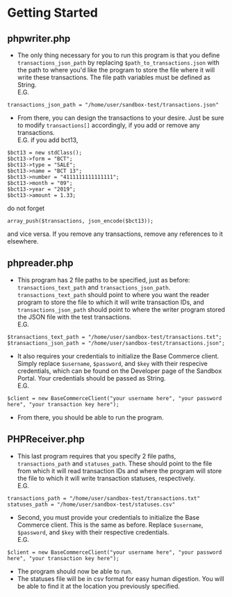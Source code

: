 # Getting Started
## phpwriter.php
* The only thing necessary for you to run this program is that you define `transactions_json_path` by replacing `$path_to_transactions.json` with the path to where you'd like the program to store the file where it will write these transactions. The file path variables must be defined as String.   
E.G.
```
transactions_json_path = "/home/user/sandbox-test/transactions.json"
```
* From there, you can design the transactions to your desire. Just be sure to modify `transactions[]` accordingly, if you add or remove any transactions.   
E.G. if you add bct13,
```
$bct13 = new stdClass();
$bct13->form = "BCT";
$bct13->type = "SALE";
$bct13->name = "BCT 13";
$bct13->number = "4111111111111111";
$bct13->month = "09";
$bct13->year = "2019";
$bct13->amount = 1.33;
```
do not forget
```
array_push($transactions, json_encode($bct13));
```
and vice versa. If you remove any transactions, remove any references to it elsewhere.

## phpreader.php
* This program has 2 file paths to be specified, just as before: `transactions_text_path` and `transactions_json_path`. `transactions_text_path` should point to where you want the reader program to store the file to which it will write transaction IDs, and `transactions_json_path` should point to where the writer program stored the JSON file with the test transactions.     
E.G.
```
$transactions_text_path = "/home/user/sandbox-test/transactions.txt";
$transactions_json_path = "/home/user/sandbox-test/transactions.json";
```
* It also requires your credentials to initialize the Base Commerce client. Simply replace `$username`, `$password`, and `$key` with their respecive credentials, which can be found on the Developer page of the Sandbox Portal. Your credentials should be passed as String.      
E.G. 
```
$client = new BaseCommerceClient("your username here", "your password here", "your transaction key here");
```
* From there, you should be able to run the program. 

## PHPReceiver.php
* This last program requires that you specify 2 file paths, `transactions_path` and `statuses_path`. These should point to the file from which it will read transaction IDs and where the program will store the file to which it will write transaction statuses, respectively.  
E.G.
```
transactions_path = "/home/user/sandbox-test/transactions.txt"
statuses_path = "/home/user/sandbox-test/statuses.csv"
```
* Second, you must provide your credentials to initialize the Base Commerce client. This is the same as before. Replace `$username`, `$password`, and `$key` with their respective credentials.   
E.G.
```
$client = new BaseCommerceClient("your username here", "your password here", "your transaction key here");
```
* The program should now be able to run.
* The statuses file will be in csv format for easy human digestion. You will be able to find it at the location you previously specified. 
